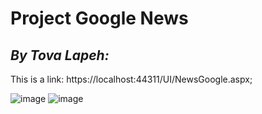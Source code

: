 # Project **Google News**

## _By Tova Lapeh:_

This is a link: https://localhost:44311/UI/NewsGoogle.aspx;

![image](https://github.com/TovaLapeh/RSSGoogleNews/assets/152490832/be4bb6fb-facd-4833-b7da-919d826972d9)
![image](https://github.com/TovaLapeh/RSSGoogleNews/assets/152490832/85961491-b806-4e86-a242-624ee550247e)

